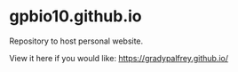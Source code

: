 # gpbio10.github.io

Repository to host personal website.

View it here if you would like: https://gradypalfrey.github.io/
